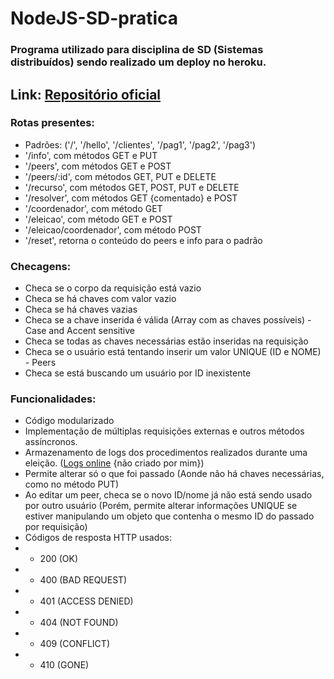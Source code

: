 # NodeJS-SD-pratica
 
### Programa utilizado para disciplina de SD (Sistemas distribuídos) sendo realizado um deploy no heroku.

## Link:  [Repositório oficial](https://github.com/profmathias/cet-100)

### Rotas presentes:
- Padrões: ('/', '/hello', '/clientes', '/pag1', '/pag2', '/pag3')
- '/info', com métodos GET e PUT
- '/peers', com métodos GET e POST
- '/peers/:id', com métodos GET, PUT e DELETE
- '/recurso', com métodos GET, POST, PUT e DELETE
- '/resolver', com métodos GET {comentado} e POST
- '/coordenador', com método GET
- '/eleicao', com método GET e POST
- '/eleicao/coordenador', com método POST
- '/reset', retorna o conteúdo do peers e info para o padrão

### Checagens:
- Checa se o corpo da requisição está vazio
- Checa se há chaves com valor vazio
- Checa se há chaves vazias
- Checa se a chave inserida é válida (Array com as chaves possíveis) - Case and Accent sensitive
- Checa se todas as chaves necessárias estão inseridas na requisição
- Checa se o usuário está tentando inserir um valor UNIQUE (ID e NOME) - Peers
- Checa se está buscando um usuário por ID inexistente

### Funcionalidades:
- Código modularizado
- Implementação de múltiplas requisições externas e outros métodos assíncronos.
- Armazenamento de logs dos procedimentos realizados durante uma eleição. ([Logs online](https://sd-log-server.herokuapp.com/log) {não criado por mim}) 
- Permite alterar só o que foi passado (Aonde não há chaves necessárias, como no método PUT)
- Ao editar um peer, checa se o novo ID/nome já não está sendo usado por outro usuário (Porém, permite alterar informações UNIQUE se estiver manipulando um objeto que contenha o mesmo ID do passado por requisição)
- Códigos de resposta HTTP usados:
- - 200 (OK)
- - 400 (BAD REQUEST)
- - 401 (ACCESS DENIED)
- - 404 (NOT FOUND)
- - 409 (CONFLICT)
- - 410 (GONE)
